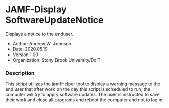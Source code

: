 # JAMF-Display SoftwareUpdateNotice
 Displays a notice to the enduser.

- Author: Andrew W. Johnson
- Date: 2020.05.19.
- Version 1.00
- Organization: Stony Brook University/DoIT

### Description

This script utilizes the jamfHelper tool to display a warning message to the end user that after work on the day this script is scheduled to run, the computer will try to apply software updates. The user is instructed to save their work and close all programs and reboot the computer and not to log in.